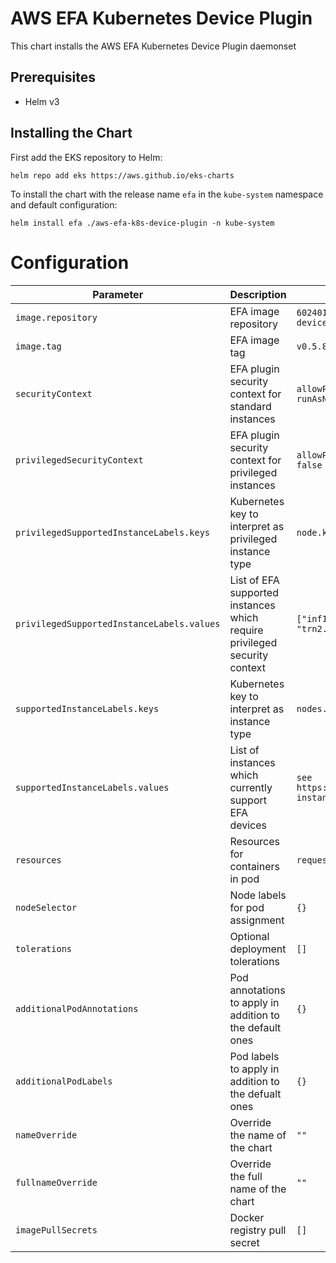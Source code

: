 # AWS EFA Kubernetes Device Plugin
This chart installs the AWS EFA Kubernetes Device Plugin daemonset

## Prerequisites
- Helm v3

## Installing the Chart
First add the EKS repository to Helm:

```shell
helm repo add eks https://aws.github.io/eks-charts
```

To install the chart with the release name `efa` in the `kube-system` namespace and default configuration:

```shell
helm install efa ./aws-efa-k8s-device-plugin -n kube-system
```

# Configuration

Parameter | Description | Default
--- | --- | ---
`image.repository` | EFA image repository | `602401143452.dkr.ecr.us-west-2.amazonaws.com/eks/aws-efa-k8s-device-plugin`
`image.tag` | EFA image tag | `v0.5.8`
`securityContext` | EFA plugin security context for standard instances | `allowPrivilegeEscalation: false capabilities.drop: ["ALL"] runAsNonRoot: false`
`privilegedSecurityContext` | EFA plugin security context for privileged instances | `allowPrivilegeEscalation: true privileged: true runAsNonRoot: false runAsUser: 0`
`privilegedSupportedInstanceLabels.keys` | Kubernetes key to interpret as privileged instance type | `node.kubernetes.io/instance-type`
`privilegedSupportedInstanceLabels.values` | List of EFA supported instances which require privileged security context | `["inf1.24xlarge", "trn1.32xlarge", "trn1n.32xlarge", "trn2.48xlarge", "trn2u.48xlarge"]`
`supportedInstanceLabels.keys` | Kubernetes key to interpret as instance type | `nodes.kubernetes.io/instance-type`
`supportedInstanceLabels.values` | List of instances which currently support EFA devices | `see https://docs.aws.amazon.com/AWSEC2/latest/UserGuide/efa.html#efa-instance-types`
`resources` | Resources for containers in pod | `requests.cpu: 10m requests.memory: 20Mi`
`nodeSelector` | Node labels for pod assignment | `{}`
`tolerations` | Optional deployment tolerations | `[]`
`additionalPodAnnotations` | Pod annotations to apply in addition to the default ones | `{}`
`additionalPodLabels` | Pod labels to apply in addition to the defualt ones | `{}`
`nameOverride` | Override the name of the chart | `""`
`fullnameOverride` | Override the full name of the chart | `""`
`imagePullSecrets` | Docker registry pull secret | `[]`


